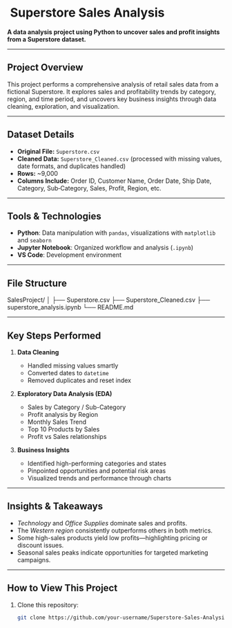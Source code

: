 # ​ Superstore Sales Analysis

**A data analysis project using Python to uncover sales and profit insights from a Superstore dataset.**

---

##  Project Overview
This project performs a comprehensive analysis of retail sales data from a fictional Superstore. It explores sales and profitability trends by category, region, and time period, and uncovers key business insights through data cleaning, exploration, and visualization.

---

##  Dataset Details
- **Original File:** `Superstore.csv`
- **Cleaned Data:** `Superstore_Cleaned.csv` (processed with missing values, date formats, and duplicates handled)
- **Rows:** ~9,000  
- **Columns Include:** Order ID, Customer Name, Order Date, Ship Date, Category, Sub‑Category, Sales, Profit, Region, etc.

---

##  Tools & Technologies
- **Python**: Data manipulation with `pandas`, visualizations with `matplotlib` and `seaborn`
- **Jupyter Notebook**: Organized workflow and analysis (`.ipynb`)
- **VS Code**: Development environment

---

##  File Structure
SalesProject/
│
├── Superstore.csv
├── Superstore_Cleaned.csv
├── superstore_analysis.ipynb
└── README.md 

---

##  Key Steps Performed
1. **Data Cleaning**
   - Handled missing values smartly
   - Converted dates to `datetime`
   - Removed duplicates and reset index

2. **Exploratory Data Analysis (EDA)**
   - Sales by Category / Sub-Category
   - Profit analysis by Region
   - Monthly Sales Trend
   - Top 10 Products by Sales
   - Profit vs Sales relationships

3. **Business Insights**
   - Identified high-performing categories and states
   - Pinpointed opportunities and potential risk areas
   - Visualized trends and performance through charts

---

##  Insights & Takeaways
- *Technology* and *Office Supplies* dominate sales and profits.
- The *Western region* consistently outperforms others in both metrics.
- Some high-sales products yield low profits—highlighting pricing or discount issues.
- Seasonal sales peaks indicate opportunities for targeted marketing campaigns.

---

##  How to View This Project
1. Clone this repository:
   ```bash
   git clone https://github.com/your-username/Superstore-Sales-Analysis.git
